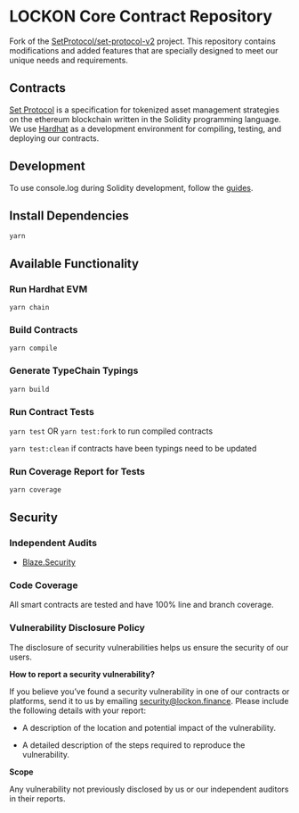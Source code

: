 # LOCKON Core Contract Repository 
Fork of the [SetProtocol/set-protocol-v2](https://github.com/SetProtocol/set-protocol-v2) project. 
This repository contains modifications and added features that are specially designed to meet our unique needs and requirements.

## Contracts
[Set Protocol](https://setprotocol.com/) is a specification for tokenized asset management strategies on the ethereum blockchain written in the Solidity programming language. We use [Hardhat](https://hardhat.org/) as a development environment for compiling, testing, and deploying our contracts.

## Development

To use console.log during Solidity development, follow the [guides](https://hardhat.org/guides/hardhat-console.html).


## Install Dependencies

`yarn`

## Available Functionality

### Run Hardhat EVM

`yarn chain`

### Build Contracts

`yarn compile`

### Generate TypeChain Typings

`yarn build`

### Run Contract Tests

`yarn test` OR `yarn test:fork` to run compiled contracts

`yarn test:clean` if contracts have been typings need to be updated

### Run Coverage Report for Tests

`yarn coverage`


[22]: https://www.npmjs.com/package/hardhat
[23]: https://www.npmjs.com/package/typechain


## Security

### Independent Audits
* [Blaze.Security](https://github.com/blaize-security/blaize-security-audits/blob/main/l/lockon-finance/Lockon-audit-report-[7-July-2023].pdf)

### Code Coverage

All smart contracts are tested and have 100% line and branch coverage.

### Vulnerability Disclosure Policy

The disclosure of security vulnerabilities helps us ensure the security of our users.

**How to report a security vulnerability?**

If you believe you’ve found a security vulnerability in one of our contracts or platforms,
send it to us by emailing [security@lockon.finance](mailto:security@lockon.finance).
Please include the following details with your report:

* A description of the location and potential impact of the vulnerability.

* A detailed description of the steps required to reproduce the vulnerability.

**Scope**

Any vulnerability not previously disclosed by us or our independent auditors in their reports.
